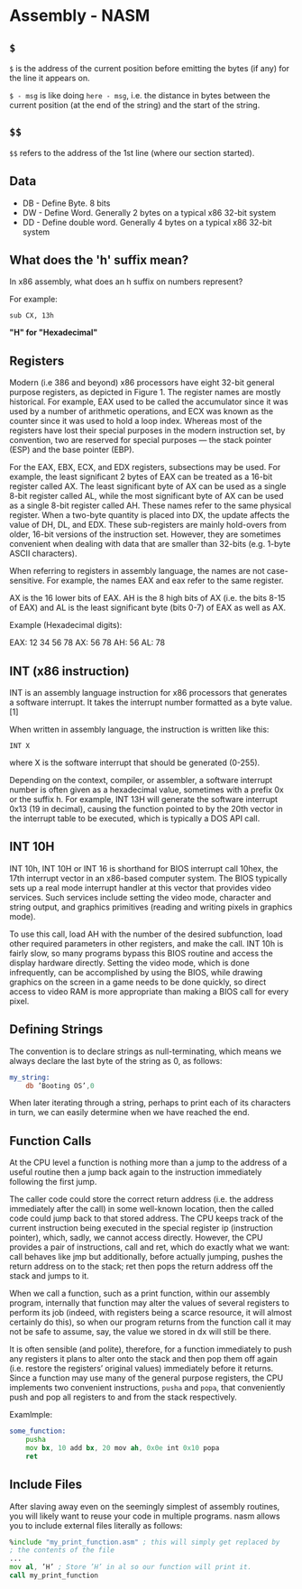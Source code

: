 # Assembly - NASM

## `$`

`$` is the address of the current position before emitting the bytes (if any) for the line it appears on.

`$ - msg` is like doing `here - msg`, i.e. the distance in bytes between the current position (at the end of the string) and the start of the string. 

## `$$`

`$$` refers to the address of the 1st line (where our section started). 

## Data

* DB - Define Byte. 8 bits
* DW - Define Word. Generally 2 bytes on a typical x86 32-bit system
* DD - Define double word. Generally 4 bytes on a typical x86 32-bit system

## What does the 'h' suffix mean?

In x86 assembly, what does an h suffix on numbers represent?

For example:

`sub CX, 13h`

**"H" for "Hexadecimal"**

## Registers

Modern (i.e 386 and beyond) x86 processors have eight 32-bit general purpose registers, as depicted in Figure 1. The register names are mostly historical. For example, EAX used to be called the accumulator since it was used by a number of arithmetic operations, and ECX was known as the counter since it was used to hold a loop index. Whereas most of the registers have lost their special purposes in the modern instruction set, by convention, two are reserved for special purposes — the stack pointer (ESP) and the base pointer (EBP).

For the EAX, EBX, ECX, and EDX registers, subsections may be used. For example, the least significant 2 bytes of EAX can be treated as a 16-bit register called AX. The least significant byte of AX can be used as a single 8-bit register called AL, while the most significant byte of AX can be used as a single 8-bit register called AH. These names refer to the same physical register. When a two-byte quantity is placed into DX, the update affects the value of DH, DL, and EDX. These sub-registers are mainly hold-overs from older, 16-bit versions of the instruction set. However, they are sometimes convenient when dealing with data that are smaller than 32-bits (e.g. 1-byte ASCII characters).

When referring to registers in assembly language, the names are not case-sensitive. For example, the names EAX and eax refer to the same register.

AX is the 16 lower bits of EAX. AH is the 8 high bits of AX (i.e. the bits 8-15 of EAX) and AL is the least significant byte (bits 0-7) of EAX as well as AX.

Example (Hexadecimal digits):

EAX: 12 34 56 78
AX: 56 78
AH: 56
AL: 78


## INT (x86 instruction)

INT is an assembly language instruction for x86 processors that generates a software interrupt. It takes the interrupt number formatted as a byte value.[1]

When written in assembly language, the instruction is written like this:

`INT X`

where X is the software interrupt that should be generated (0-255).

Depending on the context, compiler, or assembler, a software interrupt number is often given as a hexadecimal value, sometimes with a prefix 0x or the suffix h. For example, INT 13H will generate the software interrupt 0x13 (19 in decimal), causing the function pointed to by the 20th vector in the interrupt table to be executed, which is typically a DOS API call.

## INT 10H

INT 10h, INT 10H or INT 16 is shorthand for BIOS interrupt call 10hex, the 17th interrupt vector in an x86-based computer system. The BIOS typically sets up a real mode interrupt handler at this vector that provides video services. Such services include setting the video mode, character and string output, and graphics primitives (reading and writing pixels in graphics mode).

To use this call, load AH with the number of the desired subfunction, load other required parameters in other registers, and make the call. INT 10h is fairly slow, so many programs bypass this BIOS routine and access the display hardware directly. Setting the video mode, which is done infrequently, can be accomplished by using the BIOS, while drawing graphics on the screen in a game needs to be done quickly, so direct access to video RAM is more appropriate than making a BIOS call for every pixel.

## Defining Strings

The convention is to declare strings as null-terminating, which means we always declare the last byte of the string as 0, as follows:

``` asm
my_string:
    db ’Booting OS’,0
```

When later iterating through a string, perhaps to print each of its characters in turn, we can easily determine when we have reached the end.

## Function Calls

At the CPU level a function is nothing more than a jump to the address of a useful routine then a jump back again to the instruction immediately following the first jump.

The caller code could store the correct return address (i.e. the address immediately after the call) in some well-known location, then the called code could jump back to that stored address. The CPU keeps track of the current instruction being executed in the special register ip (instruction pointer), which, sadly, we cannot access directly. However, the CPU provides a pair of instructions, call and ret, which do exactly what we want: call behaves like jmp but additionally, before actually jumping, pushes the return address on to the stack; ret then pops the return address off the stack and jumps to it.

When we call a function, such as a print function, within our assembly program, internally that function may alter the values of several registers to perform its job (indeed, with registers being a scarce resource, it will almost certainly do this), so when our program returns from the function call it may not be safe to assume, say, the value we stored in dx will still be there.

It is often sensible (and polite), therefore, for a function immediately to push any registers it plans to alter onto the stack and then pop them off again (i.e. restore the registers’ original values) immediately before it returns. Since a function may use many of the general purpose registers, the CPU implements two convenient instructions, `pusha` and `popa`, that conveniently push and pop all registers to and from the stack respectively.

Examlmple: 
``` asm
some_function:
    pusha
    mov bx, 10 add bx, 20 mov ah, 0x0e int 0x10 popa
    ret
```

## Include Files

After slaving away even on the seemingly simplest of assembly routines, you will likely want to reuse your code in multiple programs. nasm allows you to include external files literally as follows:

``` asm
%include "my_print_function.asm" ; this will simply get replaced by 
; the contents of the file
...
mov al, ’H’ ; Store ’H’ in al so our function will print it. 
call my_print_function

```